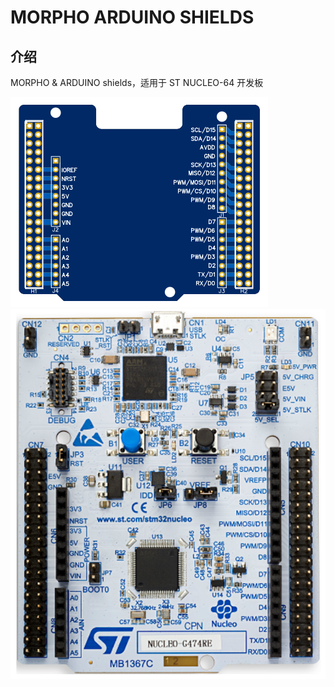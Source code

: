 # MORPHO ARDUINO SHIELDS

## 介绍
MORPHO & ARDUINO shields，适用于 ST NUCLEO-64 开发板

![image](mas.png) ![image](nucleo-64.png)


